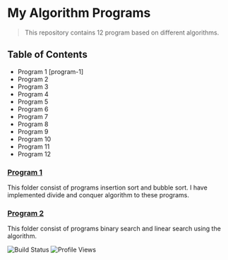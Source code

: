 ﻿# My Algorithm Programs

> This repository contains 12 program based on different algorithms.

## Table of Contents
- Program 1 [program-1]
- Program 2
- Program 3
- Program 4
- Program 5
- Program 6
- Program 7
- Program 8
- Program 9
- Program 10
- Program 11
- Program 12
### [Program 1](https://github.com/priyamshree/Design-Analysis-Algorithms/tree/main/Program1) 
This folder consist of programs insertion sort and bubble sort. I have implemented divide and conquer algorithm to these programs.
### [Program 2](https://github.com/priyamshree/Design-Analysis-Algorithms/tree/main/Program2)
This folder consist of programs binary search and linear search using the algorithm.

![Build Status](https://img.shields.io/github/workflow/status/username/project-name/CI)
![Profile Views](https://komarev.com/ghpvc/?username=priyamshree)

